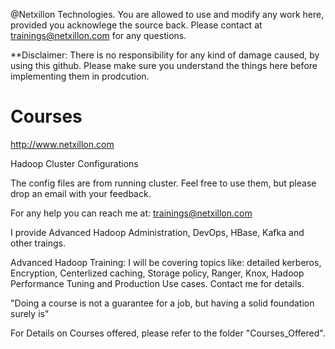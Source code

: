 @Netxillon Technologies. You are allowed to use and modify any work here, provided you acknowlege the source back.
Please contact at trainings@netxillon.com for any questions.

**Disclaimer: There is no responsibility for any kind of damage caused, by using this github. Please make sure you understand the things here before implementing them in prodcution.

Courses
=========
http://www.netxillon.com

Hadoop Cluster Configurations

The config files are from running cluster. Feel free to use them, but please drop an email with your feedback.

For any help you can reach me at: trainings@netxillon.com

I provide Advanced Hadoop Administration, DevOps, HBase, Kafka and other traings.

Advanced Hadoop Training: I will be covering topics like: detailed kerberos, Encryption, Centerlized caching, Storage policy, Ranger, Knox, Hadoop Performance Tuning and Production Use cases. Contact me for details.

  "Doing a course is not a guarantee for a job, but having a solid foundation surely is"
 

For Details on Courses offered, please refer to the folder "Courses_Offered".
